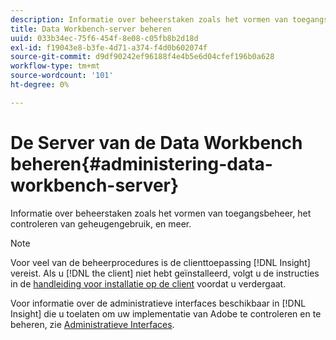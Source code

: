 ```yaml
---
description: Informatie over beheerstaken zoals het vormen van toegangsbeheer, het controleren van geheugengebruik, en meer.
title: Data Workbench-server beheren
uuid: 033b34ec-75f6-454f-8e08-c05fb8b2d18d
exl-id: f19043e8-b3fe-4d71-a374-f4d0b602074f
source-git-commit: d9df90242ef96188f4e4b5e6d04cfef196b0a628
workflow-type: tm+mt
source-wordcount: '101'
ht-degree: 0%

---
```


# De Server van de Data Workbench beheren{#administering-data-workbench-server}

Informatie over beheerstaken zoals het vormen van toegangsbeheer, het controleren van geheugengebruik, en meer.

>[!NOTE]
>
>Voor veel van de beheerprocedures is de clienttoepassing [!DNL Insight] vereist. Als u [!DNL the client] niet hebt geïnstalleerd, volgt u de instructies in de [handleiding voor installatie op de client](https://docs.adobe.com/content/help/en/data-workbench/using/install/c-data-workbench-client-install.html) voordat u verdergaat.

Voor informatie over de administratieve interfaces beschikbaar in [!DNL Insight] die u toelaten om uw implementatie van Adobe te controleren en te beheren, zie [Administratieve Interfaces](https://docs.adobe.com/content/help/en/data-workbench/using/client/t-open-ins.html#Administrative_Interfaces).
